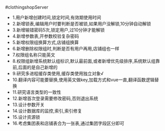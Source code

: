 #clothingshopServer

 * 1.用户新增创建时间,锁定时间,有效期使用时间
 * 2.新增锁表,编辑用户时要判断是否被锁,如果用户没解锁,10分钟自动解锁
 * 3.新增输错密码5次,锁定用户,过10分钟才能解锁
 * 4.新增参数表,开参数校验复杂密码
 * 5.新增权限组换算方式,店铺组换算
 * 6.新增删除权限组时,判断是否有用户再用,店铺组也一样
 * 7.权限组名称只能英文
 * 8.权限组新增系统默认组标识,默认最前面,或者新增优先级排序,系统默认组靠前,后面的是自己新增的
 * 9.研究多进程缓存类使用,缓存类使用独立对象√
 * 10.翻译内容可能要替换,使用英文做key,加载方式和vue一直,翻译函数逻辑替换
 * 11.研究语言类型的一致性
 * 12.新增首次登录需要修改密码,否则退出系统
 * 13.设计参数开关
 * 14.设计数据库的监控,索引,索引修复
 * 15.设计资源锁
 * 16.考虑集团表和店铺表合为一张表,通过集团字段区分即可
